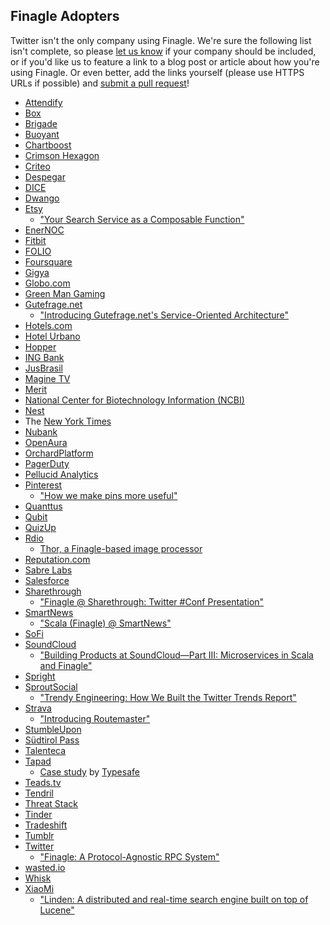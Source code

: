 ## Finagle Adopters

Twitter isn't the only company using Finagle. We're sure the following list
isn't complete, so please [let us know][0] if your company should be included,
or if you'd like us to feature a link to a blog post or article about how
you're using Finagle. Or even better, add the links yourself (please use HTTPS
URLs if possible) and [submit a pull request][1]!

* [Attendify](https://attendify.com/)
* [Box](https://www.box.com/)
* [Brigade](https://www.brigade.com/)
* [Buoyant](https://buoyant.io/)
* [Chartboost](https://www.chartboost.com/)
* [Crimson Hexagon](https://www.crimsonhexagon.com/)
* [Criteo](https://www.criteo.com/)
* [Despegar](https://www.despegar.com/)
* [DICE](https://dice.se/)
* [Dwango](https://dwango.co.jp/)
* [Etsy](https://www.etsy.com/)
  * ["Your Search Service as a Composable Function"][14]
* [EnerNOC](https://www.enernoc.com/)
* [Fitbit](https://www.fitbit.com/)
* [FOLIO](https://folio-sec.com/)
* [Foursquare](https://foursquare.com/)
* [Gigya](https://www.gigya.com/)
* [Globo.com](https://globo.com/)
* [Green Man Gaming](https://www.greenmangaming.com/)
* [Gutefrage.net](https://www.gutefrage.net/)
  * ["Introducing Gutefrage.net's Service-Oriented Architecture"][2]
* [Hotels.com](https://www.hotels.com)
* [Hotel Urbano](https://www.hotelurbano.com/)
* [Hopper](https://www.hopper.com/)
* [ING Bank](https://ing.nl/)
* [JusBrasil](https://www.jusbrasil.com.br/)
* [Magine TV](https://magine.com/)
* [Merit](https://merits.com)
* [National Center for Biotechnology Information (NCBI)](https://www.ncbi.nlm.nih.gov/)
* [Nest](https://nest.com/)
* The [New York Times](https://www.nytimes.com/)
* [Nubank](https://www.nubank.com.br/)
* [OpenAura](https://openaura.com/)
* [OrchardPlatform](https://orchardplatform.com/)
* [PagerDuty](https://www.pagerduty.com/)
* [Pellucid Analytics](https://www.pellucid.com/)
* [Pinterest](https://www.pinterest.com/)
  * ["How we make pins more useful"][3]
* [Quanttus](https://www.Quanttus.com/)
* [Qubit](https://www.qubitproducts.com/)
* [QuizUp](https://www.quizup.com/)
* [Rdio](https://www.rdio.com/)
  * [Thor, a Finagle-based image processor][4]
* [Reputation.com](https://www.reputation.com/)
* [Sabre Labs](https://sabrelabs.com/)
* [Salesforce](https://www.salesforce.com/)
* [Sharethrough](https://www.sharethrough.com/)
  * ["Finagle @ Sharethrough: Twitter #Conf Presentation"][5]
* [SmartNews](https://www.smartnews.com/en/)
  * ["Scala (Finagle) @ SmartNews"][12]
* [SoFi](https://www.sofi.com/)
* [SoundCloud](https://soundcloud.com/)
  * ["Building Products at SoundCloud—Part III: Microservices in Scala and
    Finagle"][6]
* [Spright](https://spright.com/)
* [SproutSocial](https://www.sproutsocial.com/)
  * ["Trendy Engineering: How We Built the Twitter Trends Report"][7]
* [Strava](https://www.strava.com/)
  * ["Introducing Routemaster"][8]
* [StumbleUpon](https://www.stumbleupon.com/)
* [Südtirol Pass](https://www.sii.bz.it/)
* [Talenteca](https://www.talenteca.com/)
* [Tapad](https://www.tapad.com/)
  * [Case study][9] by [Typesafe][10]
* [Teads.tv](https://teads.tv/)
* [Tendril](https://www.tendrilinc.com/)
* [Threat Stack](https://www.threatstack.com/)
* [Tinder](https://www.tinder.com/)
* [Tradeshift](https://tradeshift.com/)
* [Tumblr](https://www.tumblr.com/)
* [Twitter](https://twitter.com/)
  * ["Finagle: A Protocol-Agnostic RPC System"][11]
* [wasted.io](https://wasted.io/)
* [Whisk](https://whisk.com/)
* [XiaoMi](https://www.mi.com/)
  * ["Linden: A distributed and real-time search engine built on top of
    Lucene"][13]

[0]: https://twitter.com/finagle
[1]: https://github.com/twitter/finagle/blob/master/CONTRIBUTING.md
[2]: https://engineering.gutefrage.net/post/47693566182/introducing-gutefrage-net-s-service-oriented
[3]: https://engineering.pinterest.com/post/59132790640/how-we-make-pins-more-useful
[4]: https://github.com/rdio/thor
[5]: https://engineering.sharethrough.com/blog/2014/04/17/finagle-at-sharethrough-twitter-conf-talk/
[6]: https://developers.soundcloud.com/blog/building-products-at-soundcloud-part-3-microservices-in-scala-and-finagle
[7]: https://sproutsocial.com/insights/engineering-twitter-trends-report/
[8]: https://engineering.strava.com/routemaster/
[9]: https://typesafe.com/blog/tapad_turns_to_typesafe_platform
[10]: https://typesafe.com/
[11]: https://blog.twitter.com/2011/finagle-a-protocol-agnostic-rpc-system
[12]: https://www.slideshare.net/ShigekazuTakei/scalafinaglesmartnewsenglish
[13]: https://github.com/XiaoMi/linden
[14]: https://youtu.be/4Yag3SrAMnI

